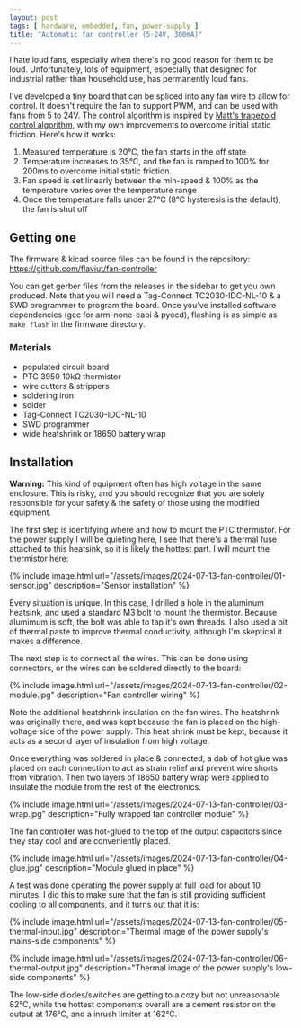 ```yaml
---
layout: post
tags: [ hardware, embedded, fan, power-supply ]
title: "Automatic fan controller (5-24V, 300mA)"
---
```


I hate loud fans, especially when there's no good reason for them to be loud. Unfortunately, lots
of equipment, especially that designed for industrial rather than household use, has permanently
loud fans.

I've developed a tiny board that can be spliced into any fan wire to allow for control. It doesn't
require the fan to support PWM, and can be used with fans from 5 to 24V. The control algorithm is
inspired by [Matt's trapezoid control algorithm](https://www.mattmillman.com/projects/another-intelligent-4-wire-fan-speed-controller/),
with my own improvements to overcome initial static friction. Here's how it works:

1. Measured temperature is 20°C, the fan starts in the off state
2. Temperature increases to 35°C, and the fan is ramped to 100% for 200ms to overcome initial
   static friction.
3. Fan speed is set linearly between the min-speed & 100% as the temperature varies over the
   temperature range
4. Once the temperature falls under 27°C (8°C hysteresis is the default), the fan is shut off

## Getting one

The firmware & kicad source files can be found in the repository: https://github.com/flaviut/fan-controller

You can get gerber files from the releases in the sidebar to get you own produced. Note that you
will need a Tag-Connect TC2030-IDC-NL-10 & a SWD programmer to program the board. Once you've
installed software dependencies (gcc for arm-none-eabi & pyocd), flashing is as simple as
`make flash` in the firmware directory.

### Materials

- populated circuit board
- PTC 3950 10kΩ thermistor
- wire cutters & strippers
- soldering iron
- solder
- Tag-Connect TC2030-IDC-NL-10
- SWD programmer
- wide heatshrink or 18650 battery wrap

## Installation

**Warning:** This kind of equipment often has high voltage in the same enclosure. This is risky, and
you should recognize that you are solely responsible for your safety & the safety of those using the
modified equipment.  

The first step is identifying where and how to mount the PTC thermistor. For the power supply I will
be quieting here, I see that there's a thermal fuse attached to this heatsink, so it is likely the
hottest part. I will mount the thermistor here:

{% include image.html
url="/assets/images/2024-07-13-fan-controller/01-sensor.jpg"
description="Sensor installation" %}

Every situation is unique. In this case, I drilled a hole in the aluminum heatsink, and used a 
standard M3 bolt to mount the thermistor. Because alumimum is soft, the bolt was able to tap it's
own threads. I also used a bit of thermal paste to improve thermal conductivity, although I'm
skeptical it makes a difference.

The next step is to connect all the wires. This can be done using connectors, or the wires can be
soldered directly to the board:

{% include image.html
url="/assets/images/2024-07-13-fan-controller/02-module.jpg"
description="Fan controller wiring" %}

Note the additional heatshrink insulation on the fan wires. The heatshrink was originally there,
and was kept because the fan is placed on the high-voltage side of the power supply. This heat
shrink must be kept, because it acts as a second layer of insulation from high voltage.

Once everything was soldered in place & connected, a dab of hot glue was placed on each connection
to act as strain relief and prevent wire shorts from vibration. Then two layers of 18650 battery
wrap were applied to insulate the module from the rest of the electronics.

{% include image.html
url="/assets/images/2024-07-13-fan-controller/03-wrap.jpg"
description="Fully wrapped fan controller module" %}

The fan controller was hot-glued to the top of the output capacitors since they stay cool and are
conveniently placed.

{% include image.html
url="/assets/images/2024-07-13-fan-controller/04-glue.jpg"
description="Module glued in place" %}

A test was done operating the power supply at full load for about 10 minutes. I did this to make
sure that the fan is still providing sufficient cooling to all components, and it turns out that it
is:

{% include image.html
url="/assets/images/2024-07-13-fan-controller/05-thermal-input.jpg"
description="Thermal image of the power supply's mains-side components" %}

{% include image.html
url="/assets/images/2024-07-13-fan-controller/06-thermal-output.jpg"
description="Thermal image of the power supply's low-side components" %}

The low-side diodes/switches are getting to a cozy but not unreasonable 82°C, while the hottest
components overall are a cement resistor on the output at 176°C, and a inrush limiter at 162°C.
